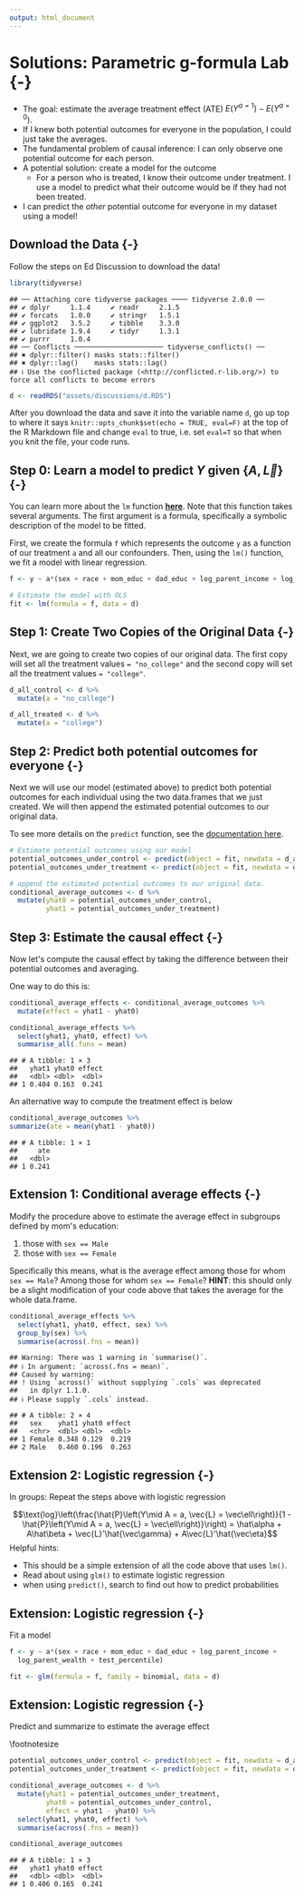 ```yaml
---
output: html_document
---
```




# Solutions: Parametric g-formula Lab {-}

- The goal: estimate the average treatment effect (ATE) $E(Y^{a=1}) - E(Y^{a=0})$.
- If I knew both potential outcomes for everyone in the population, I could just take the averages.
- The fundamental problem of causal inference: I can only observe one potential outcome for each person. 
- A potential solution: create a model for the outcome 
  - For a person who is treated, I know their outcome under treatment. I use a model to predict what their outcome would be if they had not been treated.
- I can predict the *other* potential outcome for everyone in my dataset using a model! 

## Download the Data {-}

Follow the steps on Ed Discussion to download the data!

``` r
library(tidyverse)
```

```
## ── Attaching core tidyverse packages ──── tidyverse 2.0.0 ──
## ✔ dplyr     1.1.4     ✔ readr     2.1.5
## ✔ forcats   1.0.0     ✔ stringr   1.5.1
## ✔ ggplot2   3.5.2     ✔ tibble    3.3.0
## ✔ lubridate 1.9.4     ✔ tidyr     1.3.1
## ✔ purrr     1.0.4     
## ── Conflicts ────────────────────── tidyverse_conflicts() ──
## ✖ dplyr::filter() masks stats::filter()
## ✖ dplyr::lag()    masks stats::lag()
## ℹ Use the conflicted package (<http://conflicted.r-lib.org/>) to force all conflicts to become errors
```

``` r
d <- readRDS("assets/discussions/d.RDS")
```

After you download the data and save it into the variable name `d`, go up top to where it says `knitr::opts_chunk$set(echo = TRUE, eval=F)` at the top of the R Markdown file and change `eval` to true, i.e. set `eval=T` so that when you knit the file, your code runs.

## Step 0: Learn a model to predict $Y$ given $\{A,\vec{L}\}$ {-}
You can learn more about the `lm` function [**here**](https://www.rdocumentation.org/packages/stats/versions/3.6.2/topics/lm).
Note that this function takes several arguments. The first argument is a formula, specifically a symbolic description of the model to be fitted. 

First, we create the formula `f` which represents the outcome `y` as a function of our treatment `a` and all our confounders. Then, using the `lm()` function, we fit a model with linear regression.


``` r
f <- y ~ a*(sex + race + mom_educ + dad_educ + log_parent_income + log_parent_wealth + test_percentile)

# Estimate the model with OLS
fit <- lm(formula = f, data = d)
```

## Step 1: Create Two Copies of the Original Data {-}

Next, we are going to create two copies of our original data. The first copy will set all the treatment values `= "no_college"` and the second copy will set all the treatment values `= "college"`. 

``` r
d_all_control <- d %>%
  mutate(a = "no_college")

d_all_treated <- d %>%
  mutate(a = "college")
```


## Step 2: Predict both potential outcomes for everyone {-}
Next we will use our model (estimated above) to predict both potential outcomes for each individual using the two data.frames that we just created. We will then append the estimated potential outcomes to our original data.

To see more details on the `predict` function, see the 
[documentation here](https://www.rdocumentation.org/packages/stats/versions/3.6.2/topics/predict).


``` r
# Estimate potential outcomes using our model
potential_outcomes_under_control <- predict(object = fit, newdata = d_all_control)
potential_outcomes_under_treatment <- predict(object = fit, newdata = d_all_treated)

# append the estimated potential outcomes to our original data.
conditional_average_outcomes <- d %>%
  mutate(yhat0 = potential_outcomes_under_control,
         yhat1 = potential_outcomes_under_treatment)
```

## Step 3: Estimate the causal effect {-}

Now let's compute the causal effect by taking the difference between their potential outcomes and averaging.

One way to do this is:


``` r
conditional_average_effects <- conditional_average_outcomes %>%
  mutate(effect = yhat1 - yhat0)

conditional_average_effects %>%
  select(yhat1, yhat0, effect) %>%
  summarise_all(.funs = mean)
```

```
## # A tibble: 1 × 3
##   yhat1 yhat0 effect
##   <dbl> <dbl>  <dbl>
## 1 0.404 0.163  0.241
```

An alternative way to compute the treatment effect is below

``` r
conditional_average_outcomes %>%
summarize(ate = mean(yhat1 - yhat0))
```

```
## # A tibble: 1 × 1
##     ate
##   <dbl>
## 1 0.241
```

## Extension 1: Conditional average effects {-}

Modify the procedure above to estimate the average effect in subgroups defined by mom's education:

1.  those with `sex == Male`
2.  those with `sex == Female`

Specifically this means, what is the average effect among those for whom `sex == Male`?
Among those for whom `sex == Female`? __HINT__: this should only be a slight modification
of your code above that takes the average for the whole data.frame.


``` r
conditional_average_effects %>%
  select(yhat1, yhat0, effect, sex) %>%
  group_by(sex) %>%
  summarise(across(.fns = mean))
```

```
## Warning: There was 1 warning in `summarise()`.
## ℹ In argument: `across(.fns = mean)`.
## Caused by warning:
## ! Using `across()` without supplying `.cols` was deprecated
##   in dplyr 1.1.0.
## ℹ Please supply `.cols` instead.
```

```
## # A tibble: 2 × 4
##   sex    yhat1 yhat0 effect
##   <chr>  <dbl> <dbl>  <dbl>
## 1 Female 0.348 0.129  0.219
## 2 Male   0.460 0.196  0.263
```

## Extension 2: Logistic regression {-}

In groups: Repeat the steps above with logistic regression

$$\text{log}\left(\frac{\hat{P}\left(Y\mid A = a, \vec{L} = \vec\ell\right)}{1 - \hat{P}\left(Y\mid A = a, \vec{L} = \vec\ell\right)}\right) = \hat\alpha + A\hat\beta + \vec{L}'\hat{\vec\gamma} + A\vec{L}'\hat{\vec\eta}$$ Helpful hints:

-   This should be a simple extension of all the code above that uses `lm()`.
-   Read about using `glm()` to estimate logistic regression
-   when using `predict()`, search to find out how to predict probabilities

## Extension: Logistic regression {-}

Fit a model


``` r
f <- y ~ a*(sex + race + mom_educ + dad_educ + log_parent_income +
  log_parent_wealth + test_percentile)

fit <- glm(formula = f, family = binomial, data = d)
```

## Extension: Logistic regression {-}

Predict and summarize to estimate the average effect

\footnotesize


``` r
potential_outcomes_under_control <- predict(object = fit, newdata = d_all_control, type = "response")
potential_outcomes_under_treatment <- predict(object = fit, newdata = d_all_treated, type = "response")

conditional_average_outcomes <- d %>%
  mutate(yhat1 = potential_outcomes_under_treatment,
         yhat0 = potential_outcomes_under_control,
         effect = yhat1 - yhat0) %>%
  select(yhat1, yhat0, effect) %>%
  summarise(across(.fns = mean))

conditional_average_outcomes
```

```
## # A tibble: 1 × 3
##   yhat1 yhat0 effect
##   <dbl> <dbl>  <dbl>
## 1 0.406 0.165  0.241
```
